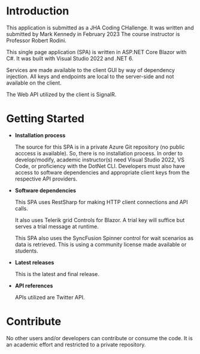 # Introduction 

This application is submitted as a JHA Coding CHallenge. It was written and submitted by Mark Kennedy in February 2023
The course instructor is Professor Robert Rodini.

This single page application (SPA) is written in ASP.NET Core Blazor with C#. It was built with Visual Studio 2022 and .NET 6.

Services are made available to the client GUI by way of dependency injection. All keys and endpoints are local to the server-side and not available on the client.

The Web API utilized by the client is SignalR.

# Getting Started

-	**Installation process**

	The source for this SPA is in a private Azure Git repository (no public acccess is available). 
	So, there is no installation process. In order to develop/modify, academic instructor(s) need Visual Studio 2022, VS Code, or proficiency with the DotNet CLI. Developers must also have access to 
	software dependencies and appropriate client keys from the respective API providers.

-	**Software dependencies**

	This SPA uses RestSharp for making HTTP client connections and API calls.
	
	It also uses Telerik grid Controls for Blazor. A trial key will suffice but serves a trial message at runtime.

	This SPA also uses the SyncFusion Spinner control for wait scenarios as data is retrieved. This is using a community license made available or students.

-	**Latest releases**

	This is the latest and final release.

-	**API references**

	APIs utilized are Twitter API.


# Contribute

No other users and/or developers can contribute or consume the code. It is an academic effort and restricted to a private repository.

